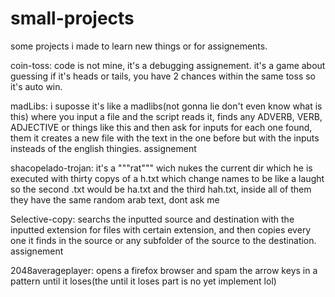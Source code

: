 # small-projects
some projects i made to learn new things or for assignements.

coin-toss: code is not mine, it's a debugging assignement. it's a game about guessing if it's heads or tails, you have 2 chances within the same toss so it's auto win.

madLibs: i suposse it's like a madlibs(not gonna lie don't even know what is this) where you input a file and the script reads it, finds any ADVERB, VERB, ADJECTIVE or things like this and then ask for inputs for each one found, them it creates a new file with the text in the one before but with the inputs insteads of the english thingies. assignement

shacopelado-trojan: it's a """rat""" wich nukes the current dir which he is executed with thirty copys of a h.txt which change names to be like a laught so the second .txt would be ha.txt and the third hah.txt, inside all of them they have the same random arab text, dont ask me

Selective-copy: searchs the inputted source and destination with the inputted extension for files with certain extension, and then copies every one it finds in the source or any subfolder of the source to the destination. assignement


2048averageplayer: opens a firefox browser and spam the arrow keys in a pattern until it loses(the until it loses part is no yet implement lol)
